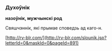 ### Духоўнік
**назоўнік, мужчынскі род**

Свяшчэннік, які прымае споведзь ад каго-н.

<a rel="author">[http://rv-blr.com/](http://rv-blr.com/slounik.jsp?letterId=0&maskId=0&pageId=891)</a>
